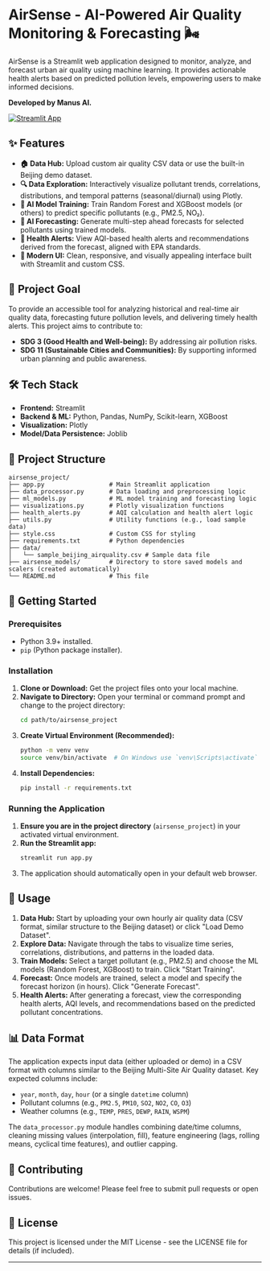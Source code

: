# AirSense - AI-Powered Air Quality Monitoring & Forecasting 🌬️

AirSense is a Streamlit web application designed to monitor, analyze, and forecast urban air quality using machine learning. It provides actionable health alerts based on predicted pollution levels, empowering users to make informed decisions.

**Developed by Manus AI.**

[![Streamlit App](https://static.streamlit.io/badges/streamlit_badge_black_white.svg)](https://your-streamlit-app-url.com) <!-- Replace with actual deployment URL if available -->

## ✨ Features

*   **🏠 Data Hub:** Upload custom air quality CSV data or use the built-in Beijing demo dataset.
*   **🔍 Data Exploration:** Interactively visualize pollutant trends, correlations, distributions, and temporal patterns (seasonal/diurnal) using Plotly.
*   **🤖 AI Model Training:** Train Random Forest and XGBoost models (or others) to predict specific pollutants (e.g., PM2.5, NO₂).
*   **🔮 AI Forecasting:** Generate multi-step ahead forecasts for selected pollutants using trained models.
*   **🚨 Health Alerts:** View AQI-based health alerts and recommendations derived from the forecast, aligned with EPA standards.
*   **🎨 Modern UI:** Clean, responsive, and visually appealing interface built with Streamlit and custom CSS.

## 🎯 Project Goal

To provide an accessible tool for analyzing historical and real-time air quality data, forecasting future pollution levels, and delivering timely health alerts. This project aims to contribute to:

*   **SDG 3 (Good Health and Well-being):** By addressing air pollution risks.
*   **SDG 11 (Sustainable Cities and Communities):** By supporting informed urban planning and public awareness.

## 🛠️ Tech Stack

*   **Frontend:** Streamlit
*   **Backend & ML:** Python, Pandas, NumPy, Scikit-learn, XGBoost
*   **Visualization:** Plotly
*   **Model/Data Persistence:** Joblib

## 📁 Project Structure

```
airsense_project/
├── app.py                  # Main Streamlit application
├── data_processor.py       # Data loading and preprocessing logic
├── ml_models.py            # ML model training and forecasting logic
├── visualizations.py       # Plotly visualization functions
├── health_alerts.py        # AQI calculation and health alert logic
├── utils.py                # Utility functions (e.g., load sample data)
├── style.css               # Custom CSS for styling
├── requirements.txt        # Python dependencies
├── data/
│   └── sample_beijing_airquality.csv # Sample data file
├── airsense_models/        # Directory to store saved models and scalers (created automatically)
└── README.md               # This file
```

## 🚀 Getting Started

### Prerequisites

*   Python 3.9+ installed.
*   `pip` (Python package installer).

### Installation

1.  **Clone or Download:** Get the project files onto your local machine.
2.  **Navigate to Directory:** Open your terminal or command prompt and change to the project directory:
    ```bash
    cd path/to/airsense_project
    ```
3.  **Create Virtual Environment (Recommended):**
    ```bash
    python -m venv venv
    source venv/bin/activate  # On Windows use `venv\Scripts\activate`
    ```
4.  **Install Dependencies:**
    ```bash
    pip install -r requirements.txt
    ```

### Running the Application

1.  **Ensure you are in the project directory** (`airsense_project`) in your activated virtual environment.
2.  **Run the Streamlit app:**
    ```bash
    streamlit run app.py
    ```
3.  The application should automatically open in your default web browser.

## 📖 Usage

1.  **Data Hub:** Start by uploading your own hourly air quality data (CSV format, similar structure to the Beijing dataset) or click "Load Demo Dataset".
2.  **Explore Data:** Navigate through the tabs to visualize time series, correlations, distributions, and patterns in the loaded data.
3.  **Train Models:** Select a target pollutant (e.g., PM2.5) and choose the ML models (Random Forest, XGBoost) to train. Click "Start Training".
4.  **Forecast:** Once models are trained, select a model and specify the forecast horizon (in hours). Click "Generate Forecast".
5.  **Health Alerts:** After generating a forecast, view the corresponding health alerts, AQI levels, and recommendations based on the predicted pollutant concentrations.

## 📊 Data Format

The application expects input data (either uploaded or demo) in a CSV format with columns similar to the Beijing Multi-Site Air Quality dataset. Key expected columns include:

*   `year`, `month`, `day`, `hour` (or a single `datetime` column)
*   Pollutant columns (e.g., `PM2.5`, `PM10`, `SO2`, `NO2`, `CO`, `O3`)
*   Weather columns (e.g., `TEMP`, `PRES`, `DEWP`, `RAIN`, `WSPM`)

The `data_processor.py` module handles combining date/time columns, cleaning missing values (interpolation, fill), feature engineering (lags, rolling means, cyclical time features), and outlier capping.

## 🤝 Contributing

Contributions are welcome! Please feel free to submit pull requests or open issues.

## 📄 License

This project is licensed under the MIT License - see the LICENSE file for details (if included).

---
